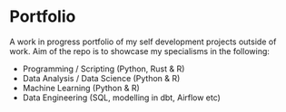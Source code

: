# Portfolio
A work in progress portfolio of my self development projects outside of work. Aim of the repo is to showcase my specialisms in the following:
- Programming / Scripting (Python, Rust & R)
- Data Analysis / Data Science (Python & R)
- Machine Learning (Python & R)
- Data Engineering (SQL, modelling in dbt, Airflow etc)
